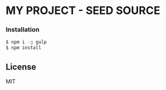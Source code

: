 # MY PROJECT - SEED SOURCE
### Installation

```sh
$ npm i -g gulp
$ npm install
```

License
----

MIT

